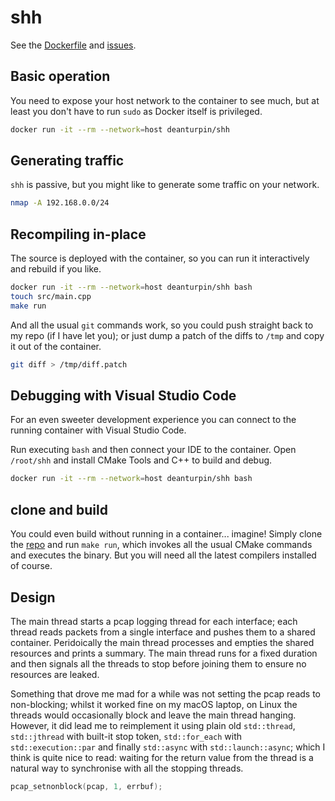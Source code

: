 # shh

See the [Dockerfile](https://github.com/deanturpin/shh/blob/main/Dockerfile) and [issues](https://github.com/deanturpin/shh/issues).

## Basic operation

You need to expose your host network to the container to see much, but at least you don't have to run `sudo` as Docker itself is privileged.

```bash
docker run -it --rm --network=host deanturpin/shh
```

## Generating traffic

`shh` is passive, but you might like to generate some traffic on your network.

```bash
nmap -A 192.168.0.0/24
```

## Recompiling in-place

The source is deployed with the container, so you can run it interactively and rebuild if you like.

```bash
docker run -it --rm --network=host deanturpin/shh bash
touch src/main.cpp
make run
```

And all the usual `git` commands work, so you could push straight back to my repo (if I have let you); or just dump a patch of the diffs to `/tmp` and copy it out of the container.

```bash
git diff > /tmp/diff.patch
```

## Debugging with Visual Studio Code

For an even sweeter development experience you can connect to the running container with Visual Studio Code.

Run executing `bash` and then connect your IDE to the container. Open `/root/shh` and install CMake Tools and C++ to build and debug.

```bash
docker run -it --rm --network=host deanturpin/shh bash
```
## clone and build

You could even build without running in a container... imagine! Simply clone the [repo](https://github.com/deanturpin/shh) and run `make run`, which invokes all the usual CMake commands and executes the binary. But you will need all the latest compilers installed of course.

## Design

The main thread starts a pcap logging thread for each interface; each thread reads packets from a single interface and pushes them to a shared container. Peridoically the main thread processes and empties the shared resources and prints a summary. The main thread runs for a fixed duration and then signals all the threads to stop before joining them to ensure no resources are leaked.

Something that drove me mad for a while was not setting the pcap reads to non-blocking; whilst it worked fine on my macOS laptop, on Linux the threads would occasionally block and leave the main thread hanging. However, it did lead me to reimplement it using plain old `std::thread`, `std::jthread` with built-it stop token, `std::for_each` with `std::execution::par` and finally `std::async` with `std::launch::async`; which I think is quite nice to read: waiting for the return value from the thread is a natural way to synchronise with all the stopping threads.

```cpp
pcap_setnonblock(pcap, 1, errbuf);
```